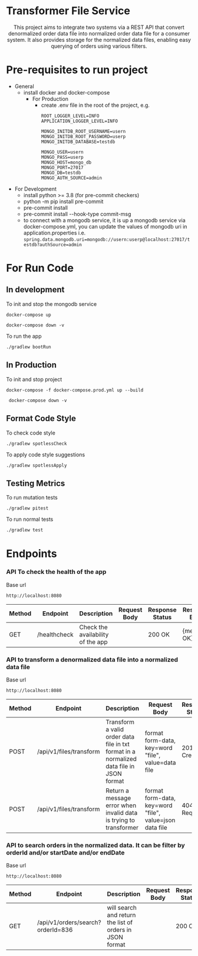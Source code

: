 # Transformer File Service

<center>
This project aims to integrate two systems via a REST API that convert 
denormalized order data file into normalized order data file for a consumer system. 
It also provides storage for the normalized data files, enabling easy querying of 
orders using various filters.
</center>

# Pre-requisites to run project
- General
  - install docker and docker-compose
    - For Production
      - create .env file in the root of the project, e.g.
         ```
        ROOT_LOGGER_LEVEL=INFO
        APPLICATION_LOGGER_LEVEL=INFO
    
        MONGO_INITDB_ROOT_USERNAME=usern
        MONGO_INITDB_ROOT_PASSWORD=userp
        MONGO_INITDB_DATABASE=testdb
    
        MONGO_USER=usern
        MONGO_PASS=userp
        MONGO_HOST=mongo_db
        MONGO_PORT=27017
        MONGO_DB=testdb
        MONGO_AUTH_SOURCE=admin
        ```
- For Development
    - install python >= 3.8 (for pre-commit checkers)
    - python -m pip install pre-commit
    - pre-commit install
    - pre-commit install --hook-type commit-msg
    - to connect with a mongodb service, it is up a mongodb service via docker-compose.yml, you can update the values of mongodb uri in application.properties i.e.
      ```spring.data.mongodb.uri=mongodb://usern:userp@localhost:27017/testdb?authSource=admin```

# For Run Code
## In development
To init and stop the mongodb service
 ```
 docker-compose up
 ```
 ```
 docker-compose down -v
 ```

To run the app
```
./gradlew bootRun
```

## In Production
To init and stop project
````
docker-compose -f docker-compose.prod.yml up --build
````
````
 docker-compose down -v
````

## Format Code Style
To check code style
```
./gradlew spotlessCheck
```

To apply code style suggestions
```
./gradlew spotlessApply
```

## Testing Metrics
To run mutation tests
```
./gradlew pitest
```

To run normal tests
```
./gradlew test
```

# Endpoints
### API To check the health of the app
Base url
```
http://localhost:8080
```

| Method | Endpoint     | Description                       | Request Body                                     | Response Status | Response Body                                                                                                       |
|--------|--------------|-----------------------------------|--------------------------------------------------|-----------------|---------------------------------------------------------------------------------------------------------------------|
| GET    | /healthcheck | Check the availability of the app |  | 200 OK          |                                                              {message: OK}                         |


### API to transform a denormalized data file into a normalized data file
Base url
```
http://localhost:8080
```

| Method | Endpoint                                     | Description                                                                              | Request Body                                            | Response Status | Response Body                                                                     |
|--------|----------------------------------------------|------------------------------------------------------------------------------------------|---------------------------------------------------------|-----------------|-----------------------------------------------------------------------------------|
| POST   | /api/v1/files/transform | Transform a valid order data file in txt format in a normalized data file in JSON format | format form-data, key=word "file", value=data file      | 201 Created     | Order data file in JSON format                                                    |
| POST   | /api/v1/files/transform | Return a message error when invalid data is trying to transformer                        | format form-data, key=word "file", value=json data file | 404 Bad Request | {"message": "Invalid file type, it needs to be .txt type"}                        |


### API to search orders in the normalized data. It can be filter by orderId and/or startDate and/or endDate
Base url
```
http://localhost:8080
```

| Method | Endpoint                          | Description                                              | Request Body                                            | Response Status | Response Body                           |
|--------|-----------------------------------|----------------------------------------------------------|---------------------------------------------------------|-----------------|-----------------------------------------|
| GET    | /api/v1/orders/search?orderId=836 | will search and return the list of orders in JSON format |      | 200 OK          | Lista de Orders filtered by the filters |